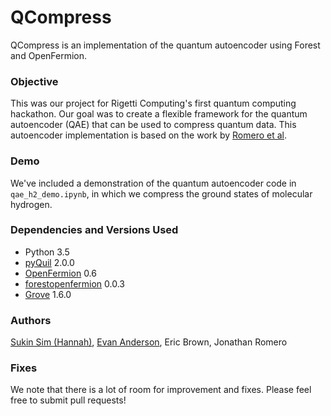 # QCompress
QCompress is an implementation of the quantum autoencoder using Forest and OpenFermion.

### Objective
This was our project for Rigetti Computing's first quantum computing hackathon. Our goal was to create a flexible framework for the quantum autoencoder (QAE) that can be used to compress quantum data. This autoencoder implementation is based on the work by [Romero et al](https://arxiv.org/abs/1612.02806).

### Demo
We've included a demonstration of the quantum autoencoder code in `qae_h2_demo.ipynb`, in which we
compress the ground states of molecular hydrogen.

### Dependencies and Versions Used
- Python 3.5
- [pyQuil](https://github.com/rigetticomputing/pyquil) 2.0.0
- [OpenFermion](https://github.com/quantumlib/OpenFermion) 0.6
- [forestopenfermion](https://github.com/rigetticomputing/forestopenfermion) 0.0.3
- [Grove](https://github.com/rigetticomputing/grove) 1.6.0

### Authors
[Sukin Sim (Hannah)](https://github.com/hsim13372), [Evan Anderson](https://github.com/ejdanderson), Eric Brown, Jonathan Romero

### Fixes
We note that there is a lot of room for improvement and fixes. Please feel free to submit pull requests!
